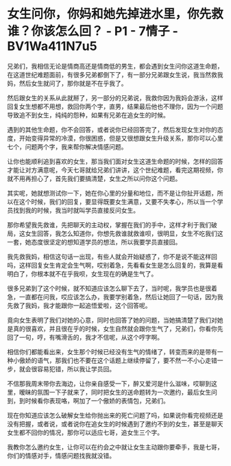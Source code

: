 # 女生问你，你妈和她先掉进水里，你先救谁？你该怎么回？ - P1 - 7情子 - BV1Wa411N7u5

兄弟们，我相信无论是情商高还是情商低的男生，都会遇到女生问你这道生命题，在这道世纪难题面前，有很多兄弟都倒下了，有一部分兄弟跟女生说，我当然救我妈，然后女生就问了，那你就是不在乎我了。

然后跟女生的关系从此就掰了，另一部分的兄弟说，我救你因为我妈会游泳，这样回复女生想都不用想，救回你两个字，直男，结果最后他也不理你，因为一个问题导致追不到女生，纯纯的怨种，如果有兄弟在追女生的时候。

遇到的其他生命题，你不会回答，或者说你已经回答完了，然后发现女生对你的态度，开始变得异常的冷漠，你很困惑，但是又很想跟女生升级关系，那你可以心里七个，问题两个字，我来帮你解决情感问题。

让你也能顺利追到喜欢的女生，那当我们面对女生这道生命题的时候，怎样的回答才能让对方满意呢，今天七哥就给兄弟们讲讲，这个世纪难题，看完这期视频，你就不用再担心了，首先我们要搞清楚，女生之所以问你这个问题。

其实呢，她就想测试你一下，她在你心里的分量和地位，而不是让你扯开话题，所以在这个时候，我们的回复，要显得既要女生满意，又要不失孝心，所以当一个学员找到我的时候，我当时就叫学员直接反问女生。

那你希望我先救谁，先把聊天的主动权，掌握在我们的手中，这样才利于我们破局，这女生回答，我怎么知道你，你想先救谁就救谁呗，很明显，女生不吃我们这一套，她态度很坚定的想知道学员的想法，所以我要学员直接回。

我先救我妈，相信这句话一出现，有些人就会开始疑惑了，你不是说不能这样回吗，这样回复女生肯定会生气啊，哎别着急，先看看女生是怎么回复的，我算是看明白了，你根本就不在乎我呗，女生现在的确是生气了。

很多兄弟到了这个时候，就不知道应该怎么聊下去了，当时呢，我学员也是很着急，一直都在问我，哎应该怎么办，我要学别着急，然后让她回了一句话，因为我先救了我妈，我才能跟你一起追悟爱啦，这个回答呢。

竟向女生表明了我们对她的心意，同时也回答了她的问题，当她搞清楚了我们对她是真的很喜欢，并且很在乎的时候，女生自然就会跟你生气了，兄弟们，你看你先回了一句，哼，有嘴滑舌的，我才不信呢，从这个哼字啊。

相信你们都能看出来，女生那个时候已经没有生气的情绪了，转变而来的是带有一种小傲娇的语气，那我们也不要在这个话题上继续停留了，要不然一不小心走错一步，就会很容易犯错，所以我让学员回。

不信那我周末带你去海边，让你亲自感受一下，醉又爱河是什么滋味，哎聊到这里，暧昧的氛围一下子就来了，同时把女生的送命题转为一次邀约，最后女生问到，到时候看你表现咯，啊加了一个傲娇的表情包，兄弟们。

现在你知道应该怎么破解女生给你抛出来的死亡问题了吗，如果说你看完视频还是没有把握，或者说，或者说你在追女生的时候遇到了邀约不到的女生，甚至是聊天女生都不回你的情况，那你可以适应七哥，追女生三个字。

我教你怎么邀约女生，让你可以在约会之中就让女生主动跟你要牵手，我是七哥，你们的情感对手，情感问题找我就没错。